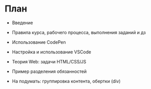 # План

* Введение
* Правила курса, рабочего процесса, выполнения заданий и дз
* Использование CodePen
* Настройка и использование VSCode
* Теория Web: задачи HTML/CSS/JS
* Пример разделения обязанностей

* На подумать: группировка контента, обертки (div)
